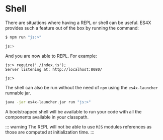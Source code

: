 # Shell

There are situations where having a REPL or shell can be useful. ES4X provides such a feature out of the box by running
the command:

```bash
$ npm run "js:>"

js:>
```

And you are now able to REPL. For example:

```
js:> require('./index.js');
Server listening at: http://localhost:8080/

js:>
```

The shell can also be run without the need of `npm` using the `es4x-launcher` runnable jar.

```bash
java -jar es4x-launcher.jar run "js:>"
```

A bootstrapped shell will be available to run your code with all the components available in your classpath.

::: warning
The REPL will not be able to use `MJS` modules references as those are computed at initialization time.
:::
